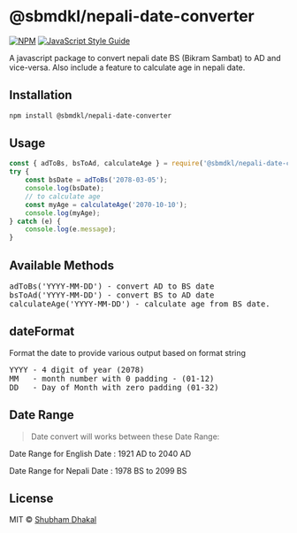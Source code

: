 # @sbmdkl/nepali-date-converter

[![NPM](https://img.shields.io/npm/v/@sbmdkl/nepali-date-converter.svg)](https://www.npmjs.com/package/@sbmdkl/nepali-date-converter) [![JavaScript Style Guide](https://img.shields.io/badge/code_style-standard-brightgreen.svg)](https://standardjs.com)

A javascript package to convert nepali date BS (Bikram Sambat) to AD and vice-versa. Also include a feature to calculate age in nepali date.

## Installation

```bash
npm install @sbmdkl/nepali-date-converter
```

## Usage

```jsx
const { adToBs, bsToAd, calculateAge } = require('@sbmdkl/nepali-date-converter');
try {
	const bsDate = adToBs('2078-03-05');
	console.log(bsDate);
	// to calculate age
	const myAge = calculateAge('2070-10-10');
	console.log(myAge);
} catch (e) {
	console.log(e.message);
}
```

## Available Methods

<pre>
adToBs('YYYY-MM-DD') - convert AD to BS date
bsToAd('YYYY-MM-DD') - convert BS to AD date
calculateAge('YYYY-MM-DD') - calculate age from BS date.
</pre>

## dateFormat

Format the date to provide various output based on format string

<pre>
YYYY - 4 digit of year (2078)
MM   - month number with 0 padding - (01-12)
DD   - Day of Month with zero padding (01-32)
</pre>

## Date Range

> Date convert will works between these Date Range:

Date Range for English Date : 1921 AD to 2040 AD

Date Range for Nepali Date : 1978 BS to 2099 BS

## License

MIT © [Shubham Dhakal](https://github.com/sbmdkl)
